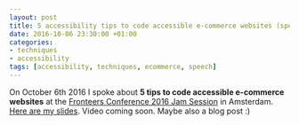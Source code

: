 ```yaml
---
layout: post
title: 5 accessibility tips to code accessible e-commerce websites (speech)
date: 2016-10-06 23:30:00 +01:00
categories:
- techniques
- accessibility
tags: [accessibility, techniques, ecommerce, speech]
---
```


On October 6th 2016 I spoke about **5 tips to code accessible e-commerce websites** at the [Fronteers Conference 2016 Jam Session](https://fronteers.nl/congres/2016/jam-session) in Amsterdam. [Here are my slides](https://goo.gl/FLi6Wm). Video coming soon. Maybe also a blog post :)